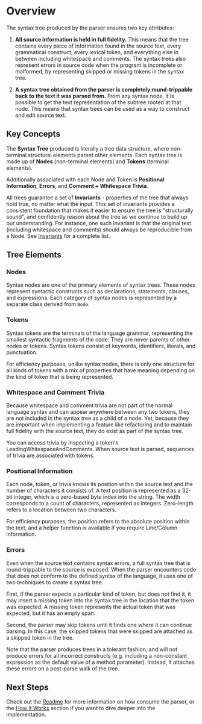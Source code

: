 # Overview

The syntax tree produced by the parser ensures two key attributes:

1. **All source information is held in full fidelity.** This means that the tree contains every piece of 
information found in the source text, every grammatical construct, every lexical token, and everything
else in between including whitespace and comments. The syntax trees also represent errors in source code
when the program is incomplete or malformed, by representing skipped or missing tokens in the syntax tree.

2. **A syntax tree obtained from the parser is completely round-trippable back to the text it was parsed from.**
From any syntax node, it is possible to get the text representation of the subtree rooted at that node.
This means that syntax trees can be used as a way to construct and edit source text.

## Key Concepts
The **Syntax Tree** produced is literally a tree data structure, where non-terminal structural elements parent other
elements. Each syntax tree is made up of **Nodes** (non-terminal elements) and
 **Tokens** (terminal elements).

Additionally associated with each Node and Token is **Positional Information**, **Errors**, and **Comment + Whitespace Trivia**.

All trees guarantee a set of **Invariants** - properties of the tree that always hold true, no matter what the
input. This set of invariants provides a consistent foundation 
that makes it easier to ensure the tree is "structurally sound", and confidently reason about the tree 
as we continue to build up our understanding. For instance, one such invariant is that the original text 
(including whitespace and comments) should always be reproducible from a Node. See [Invariants](Invariants.md)
for a complete list. 

## Tree Elements
### Nodes
Syntax nodes are one of the primary elements of syntax trees. These nodes represent 
syntactic constructs such as declarations, statements, clauses, and expressions. 
Each category of syntax nodes is represented by a separate class derived from `Node`.

### Tokens
Syntax tokens are the terminals of the language grammar, representing the smallest syntactic 
fragments of the code. They are never parents of other nodes or tokens. Syntax tokens 
consist of keywords, identifiers, literals, and punctuation.

For efficiency purposes, unlike syntax nodes, there is only one structure for all 
kinds of tokens with a mix of properties that have meaning depending on the kind 
of token that is being represented.

### Whitespace and Comment Trivia
Because whitespace and comment trivia are not part of the normal language syntax and can appear anywhere between 
any two tokens, they are not included in the syntax tree as a child of a node. Yet, because 
they are important when implementing a feature like refactoring and to maintain full 
fidelity with the source text, they do exist as part of the syntax tree.

You can access trivia by inspecting a token's LeadingWhitespaceAndComments. When source text is parsed,
sequences of trivia are associated with tokens. 

### Positional Information
Each node, token, or trivia knows its position within the source text and the number of 
characters it consists of. A text position is represented as a 32-bit integer, which is 
a zero-based byte index into the string. The width corresponds to a count of characters,
represented as integers. Zero-length refers to a location between two characters.

For efficiency purposes, the position refers to the absolute position within the text, 
and a helper function is available if you require Line/Column information.

### Errors
Even when the source text contains syntax errors, a full syntax tree that is round-trippable
to the source is exposed. When the parser encounters code that does not conform to the 
defined syntax of the language, it uses one of two techniques to create a syntax tree.

First, if the parser expects a particular kind of token, but does not find it, it may 
insert a missing token into the syntax tree in the location that the token was expected. 
A missing token represents the actual token that was expected, but it has an empty span.

Second, the parser may skip tokens until it finds one where it can continue parsing. 
In this case, the skipped tokens that were skipped are attached as a skipped token in the tree.

Note that the parser produces trees in a tolerant fashion, and will not produce errors for
all incorrect constructs (e.g. including a non-constant expression as the default value of
a method parameter). Instead, it attaches these errors on a post-parse walk of the tree.

## Next Steps
Check out the [Readme](Readme.md) for more information on how consume
the parser, or the [How It Works](HowItWorks.md) section if you want to dive deeper into the implementation.
